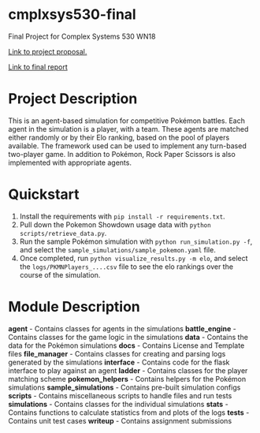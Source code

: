 # cmplxsys530-final
Final Project for Complex Systems 530 WN18

[Link to project proposal.](writeup/proposal/proposal.md)

[Link to final report](writeup/final_report/TurfahAli_CMPLXSYS530_report.pdf)

# Project Description

This is an agent-based simulation for competitive Pokémon battles. Each agent in the simulation is a player, with a team. These agents are matched either randomly or by their Elo ranking, based on the pool of players available. 
The framework used can be used to implement any turn-based two-player game. In addition to Pokémon, Rock Paper Scissors is also implemented with appropriate agents.

# Quickstart
1. Install the requirements with `pip install -r requirements.txt`.
2. Pull down the Pokemon Showdown usage data with `python scripts/retrieve_data.py`.
3. Run the sample Pokémon simulation with `python run_simulation.py -f`, and select the `sample_simulations/sample_pokemon.yaml` file.
4. Once completed, run `python visualize_results.py -m elo`, and select the `logs/PKMNPlayers_....csv` file to see the elo rankings over the course of the simulation.


# Module Description
**agent** - Contains classes for agents in the simulations
**battle_engine** - Contains classes for the game logic in the simulations
**data** - Contains the data for the Pokémon simulations
**docs** - Contains License and Template files
**file_manager** - Contains classes for creating and parsing logs generated by the simulations
**interface** - Contains code for the flask interface to play against an agent
**ladder** - Contains classes for the player matching scheme
**pokemon_helpers** - Contains helpers for the Pokémon simulations
**sample_simulations** - Contains pre-built simulation configs
**scripts** - Contains miscellaneous scripts to handle files and run tests
**simulations** - Contains classes for the individual simulations
**stats** - Contains functions to calculate statistics from and plots of the logs
**tests** - Contains unit test cases
**writeup** - Contains assignment submissions
